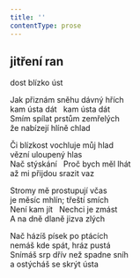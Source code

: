 ```yaml
---
title: ''
contentType: prose
---
```


## jitření ran  
dost blízko úst

Jak přiznám sněhu dávný hřích  
kam ústa dát   kam ústa dát  
Smím spílat prstům zemřelých  
že nabízejí hlíně chlad

Či blízkost vochluje můj hlad  
vězní uloupený hlas  
Nač stýskání   Proč bych měl lhát  
až mi přijdou srazit vaz

Stromy mě prostupují včas  
je měsíc mhlín; třeští smích  
Není kam jít   Nechci je zmást  
A na dně dlaně jizva zlých

Nač házíš písek po ptácích  
nemáš kde spát, hráz pustá  
Snímáš srp dřív než spadne sníh  
a ostýcháš se skrýt ústa
